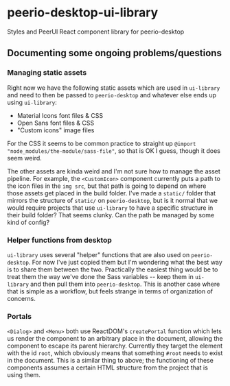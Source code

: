 # peerio-desktop-ui-library

Styles and PeerUI React component library for peerio-desktop

## Documenting some ongoing problems/questions

### Managing static assets

Right now we have the following static assets which are used in `ui-library` and need to then be passed to `peerio-desktop` and whatever else ends up using `ui-library`:

* Material Icons font files & CSS
* Open Sans font files & CSS
* "Custom icons" image files

For the CSS it seems to be common practice to straight up `@import "node_modules/the-module/sass-file"`, so that is OK I guess, though it does seem weird.

The other assets are kinda weird and I'm not sure how to manage the asset pipeline. For example, the `<CustomIcon>` component currently puts a path to the icon files in the `img src`, but that path is going to depend on where those assets get placed in the build folder. I've made a `static/` folder that mirrors the structure of `static/` on `peerio-desktop`, but is it normal that we would require projects that use `ui-library` to have a specific structure in their build folder? That seems clunky. Can the path be managed by some kind of config?

### Helper functions from desktop

`ui-library` uses several "helper" functions that are also used on `peerio-desktop`. For now I've just copied them but I'm wondering what the best way is to share them between the two. Practically the easiest thing would be to treat them the way we've done the Sass variables -- keep them in `ui-library` and then pull them into `peerio-desktop`. This is another case where that is simple as a workflow, but feels strange in terms of organization of concerns.

### Portals

`<Dialog>` and `<Menu>` both use ReactDOM's `createPortal` function which lets us render the component to an arbitrary place in the document, allowing the component to escape its parent hierarchy. Currently they target the element with the id `root`, which obviously means that something `#root` needs to exist in the document. This is a similar thing to above; the functioning of these components assumes a certain HTML structure from the project that is using them.